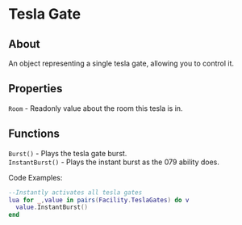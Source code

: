 # Tesla Gate

## About
An object representing a single tesla gate, allowing you to control it.

## Properties
`Room` - Readonly value about the room this tesla is in.

## Functions
`Burst()` - Plays the tesla gate burst.<br>
`InstantBurst()` - Plays the instant burst as the 079 ability does.<br>

Code Examples:

```lua
--Instantly activates all tesla gates
lua for _,value in pairs(Facility.TeslaGates) do v
  value.InstantBurst()
end
```
